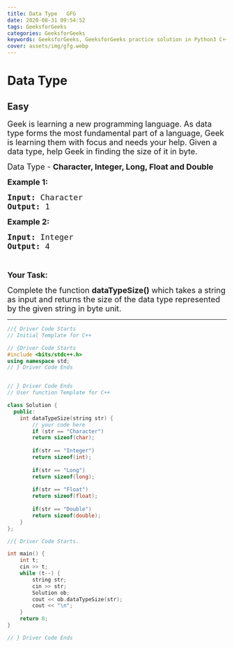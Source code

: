 ```yaml
---
title: Data Type   GFG
date: 2020-08-31 09:54:52
tags: GeeksforGeeks
categories: GeeksforGeeks
keywords: GeeksforGeeks, GeeksforGeeks practice solution in Python3 C++ Java, Data Type - GFG solution
cover: assets/img/gfg.webp
---
```



# Data Type
## Easy
<div class="problems_problem_content__Xm_eO"><p><span style="font-size:18px">Geek is learning a new programming language. As data type forms the most fundamental part of a language, Geek is learning them with focus and needs your help. Given a data type, help Geek in finding the size of it in byte.</span></p>

<p><span style="font-size:18px">Data Type - <strong>Character, Integer, Long, Float and Double</strong></span></p>

<p><span style="font-size:18px"><strong>Example 1:</strong></span></p>

<pre><span style="font-size:18px"><strong>Input:</strong> Character</span>
<span style="font-size:18px"><strong>Output:</strong> 1</span>
</pre>

<p><span style="font-size:18px"><strong>Example 2:</strong></span></p>

<pre><span style="font-size:18px"><strong>Input:</strong> Integer</span>
<span style="font-size:18px"><strong>Output:</strong> 4</span></pre>

<p>&nbsp;</p>

<p><span style="font-size:18px"><strong>Your Task:</strong></span></p>

<p><span style="font-size:18px">Complete the function <strong>dataTypeSize()</strong> which takes a string as input and returns&nbsp;the size of the data type represented by the given string in byte unit.</span></p>
</div>

---




```cpp
//{ Driver Code Starts
// Initial Template for C++

// {Driver Code Starts
#include <bits/stdc++.h>
using namespace std;
// } Driver Code Ends


// } Driver Code Ends
// User function Template for C++

class Solution {
  public:
    int dataTypeSize(string str) {
        // your code here
        if (str == "Character")
        return sizeof(char);
        
        if(str == "Integer") 
        return sizeof(int);
        
        if(str == "Long")
        return sizeof(long);
        
        if(str == "Float")
        return sizeof(float);
        
        if(str == "Double")
        return sizeof(double);
    }
};

//{ Driver Code Starts.

int main() {
    int t;
    cin >> t;
    while (t--) {
        string str;
        cin >> str;
        Solution ob;
        cout << ob.dataTypeSize(str);
        cout << "\n";
    }
    return 0;
}

// } Driver Code Ends
```
